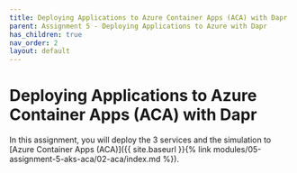 ```yaml
---
title: Deploying Applications to Azure Container Apps (ACA) with Dapr
parent: Assignment 5 - Deploying Applications to Azure with Dapr
has_children: true
nav_order: 2
layout: default
---
```


# Deploying Applications to Azure Container Apps (ACA) with Dapr

In this assignment, you will deploy the 3 services and the simulation to [Azure Container Apps (ACA)]({{ site.baseurl }}{% link modules/05-assignment-5-aks-aca/02-aca/index.md %}).
